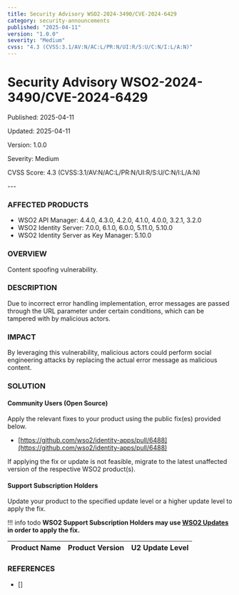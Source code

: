```yaml
---
title: Security Advisory WSO2-2024-3490/CVE-2024-6429
category: security-announcements
published: "2025-04-11" 
version: "1.0.0"
severity: "Medium"
cvss: "4.3 (CVSS:3.1/AV:N/AC:L/PR:N/UI:R/S:U/C:N/I:L/A:N)"
---
```


# Security Advisory WSO2-2024-3490/CVE-2024-6429

<p class="doc-info">Published: 2025-04-11</p> 
<p class="doc-info">Updated: 2025-04-11</p>
<p class="doc-info">Version: 1.0.0</p>
<p class="doc-info">Severity: Medium</p>
<p class="doc-info">CVSS Score: 4.3 (CVSS:3.1/AV:N/AC:L/PR:N/UI:R/S:U/C:N/I:L/A:N)</p>
---

### AFFECTED PRODUCTS
* WSO2 API Manager: 4.4.0, 4.3.0, 4.2.0, 4.1.0, 4.0.0, 3.2.1, 3.2.0
* WSO2 Identity Server: 7.0.0, 6.1.0, 6.0.0, 5.11.0, 5.10.0
* WSO2 Identity Server as Key Manager: 5.10.0


### OVERVIEW
Content spoofing vulnerability.


### DESCRIPTION
Due to incorrect error handling implementation, error messages are passed through the URL parameter under certain conditions, which can be tampered with by malicious actors.


### IMPACT
By leveraging this vulnerability, malicious actors could perform social engineering attacks by replacing the actual error message as malicious content.


### SOLUTION

#### Community Users (Open Source)
Apply the relevant fixes to your product using the public fix(es) provided below.

* [https://github.com/wso2/identity-apps/pull/6488](https://github.com/wso2/identity-apps/pull/6488)

If applying the fix or update is not feasible, migrate to the latest unaffected version of the respective WSO2 product(s).


#### Support Subscription Holders

Update your product to the specified update level or a higher update level to apply the fix.

!!! info todo
    **WSO2 Support Subscription Holders may use [WSO2 Updates](https://wso2.com/updates/) in order to apply the fix.**

| Product Name | Product Version | U2 Update Level |
|:------------:|:---------------:|:---------------:|



### REFERENCES
* []

